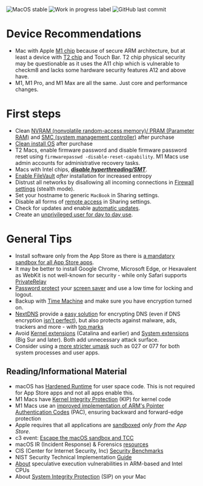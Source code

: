 ![MacOS stable](https://badgen.net/badge/icon/MacOS%20Monterey%2012.0.1?icon=apple&label) ![Work in progress label](https://img.shields.io/badge/-Work%20in%20Progress-yellowgreen) ![GitHub last commit](https://img.shields.io/github/last-commit/beerisgood/macOS_Hardening?label=last%20update%3A)

# Device Recommendations
- Mac with Apple [M1 chip](https://en.wikipedia.org/wiki/Apple_M1) because of secure ARM architecture, but at least a device with [T2 chip](https://support.apple.com/guide/security/secf020d1074/1/web/1) and Touch Bar. T2 chip physical security may be questionable as it uses the A11 chip which is vulnerable to checkm8 and lacks some hardware security features A12 and above have.
- M1, M1 Pro, and M1 Max are all the same. Just core and performance changes.

# First steps

- Clean [NVRAM (nonvolatile random-access memory)/ PRAM (Parameter RAM)](https://support.apple.com/en-us/HT204063) and [SMC (system management controller)](https://support.apple.com/en-us/HT201295) after purchase
- [Clean install OS](https://support.apple.com/en-us/HT204904) after purchase
- T2 Macs, enable firmware password and disable firmware password reset using `firmwarepasswd -disable-reset-capability`. M1 Macs use admin accounts for administrative recovery tasks.
- Macs with Intel chips, [***disable hyperthreading/SMT***](https://support.apple.com/en-us/HT210108).
- [Enable FileVault](https://support.apple.com/en-us/HT204837) _after_ installation for increased entropy
- Distrust all networks by disallowing all incoming connections in [Firewall settings](https://support.apple.com/en-us/HT201642) (stealth mode).
- Set your hostname to generic `MacBook` in Sharing settings.
- Disable all forms of [remote access](https://support.apple.com/guide/remote-desktop/enable-remote-management-apd8b1c65bd/mac) in Sharing settings.
- Check for updates and enable [automatic updates]((https://support.apple.com/guide/mac-help/get-macos-updates-mchlpx1065/mac)).
- Create an [unprivileged user for day to day use](https://help.apple.com/machelp/mac/10.12/index.html#/mh11389).

# General Tips
- Install software only from the App Store as there is [a mandatory sandbox for all App Store apps](https://developer.apple.com/documentation/security/app_sandbox).
- It may be better to install Google Chrome, Microsoft Edge, or Hexavalent as WebKit is not well-known for security - while only Safari supports [PrivateRelay](https://support.apple.com/en-us/HT212614)
- [Password protect](https://support.apple.com/guide/mac-help/require-a-password-after-waking-your-mac-mchlp2270/11.0/mac/11.0) your [screen saver](https://support.apple.com/guide/mac-help/use-a-screen-saver-mchl4b68853d/mac) and use a low time for locking and logout.
- Backup with [Time Machine](https://support.apple.com/en-us/HT201250) and make sure you have encryption turned on.
- [NextDNS](https://nextdns.io/?from=qvnr8eu8) provide a [easy solution](https://apple.nextdns.io/) for encrypting DNS (even if DNS encryption [isn't perfect](https://madaidans-insecurities.github.io/encrypted-dns.html)), but also protects against malware, ads, trackers and more - with [top marks](https://www.youtube.com/watch?v=wSAWCMTwPiU&t=1094s)
- Avoid [Kernel extensions](https://support.apple.com/guide/deployment-reference-macos/kernel-extensions-in-macos-apd37565d329/web) (Catalina and earlier) and [System extensions](https://support.apple.com/en-us/HT210999) (Big Sur and later). Both add unnecessary attack surface.
- Consider using a [more stricter umask](https://support.apple.com/en-us/HT201684) such as 027 or 077 for both system processes and user apps.

## Reading/Informational Material
- macOS has [Hardened Runtime](https://developer.apple.com/documentation/security/hardened_runtime) for user space code. This is not required for App Store apps and not all apps enable this.
- M1 Macs have [Kernel Integrity Protection](https://manuals.info.apple.com/MANUALS/1000/MA1902/en_US/apple-platform-security-guide.pdf#page=50) (KIP) for kernel code
- M1 Macs use an [improved implementation of ARM's Pointer Authentication Codes](https://developer.apple.com/documentation/security/preparing_your_app_to_work_with_pointer_authentication) (PAC), ensuring backward and forward-edge protection
- Apple requires that all applications are [sandboxed](https://developer.apple.com/documentation/security/app_sandbox) _only from the App Store_.
- c3 event: [Escape the macOS sandbox and TCC](https://media.ccc.de/v/rc3-10175-escape_the_macos_sandbox_and_tcc)
- macOS IR (Incident Response) & Forensics [resources](https://gist.github.com/0xmachos/6e8b813cffc2035914606bd4cda491d2)
- CIS (Center for Internet Security, Inc) [Security Benchmarks](https://www.cisecurity.org/benchmark/apple_os/)
- NIST Security Technical Implementation [Guide](https://ncp.nist.gov/checklist/976)
- [About](https://support.apple.com/en-us/HT208394) speculative execution vulnerabilities in ARM-based and Intel CPUs
- About [System Integrity Protection](https://support.apple.com/en-us/HT204899) (SIP) on your Mac

